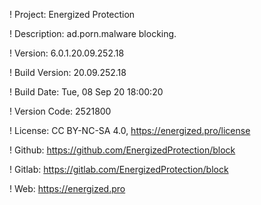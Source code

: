 ! Project: Energized Protection

! Description: ad.porn.malware blocking.

! Version: 6.0.1.20.09.252.18

! Build Version: 20.09.252.18

! Build Date: Tue, 08 Sep 20 18:00:20

! Version Code: 2521800

! License: CC BY-NC-SA 4.0, https://energized.pro/license

! Github: https://github.com/EnergizedProtection/block

! Gitlab: https://gitlab.com/EnergizedProtection/block


! Web: https://energized.pro
